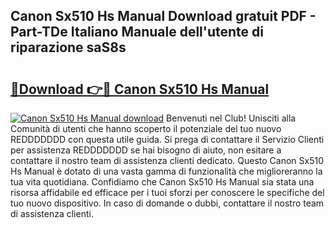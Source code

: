 ## Canon Sx510 Hs Manual Download gratuit PDF - Part-TDe Italiano Manuale dell'utente di riparazione saS8s

# <h2><a href="http://dfgjlw.blite.top/?on=Canon+Sx510+Hs+Manual">🔗Download 👉🔴 Canon Sx510 Hs Manual</a></h2>

[![Canon Sx510 Hs Manual download](https://i.imgur.com/lujVjoI.png)](http://dfgjlw.blite.top/?on=Canon+Sx510+Hs+Manual)
Benvenuti nel Club! Unisciti alla Comunità di utenti che hanno scoperto il potenziale del tuo nuovo REDDDDDDD con questa utile guida. Si prega di contattare il Servizio Clienti per assistenza REDDDDDDD se hai bisogno di aiuto, non esitare a contattare il nostro team di assistenza clienti dedicato. Questo Canon Sx510 Hs Manual è dotato di una vasta gamma di funzionalità che miglioreranno la tua vita quotidiana. Confidiamo che Canon Sx510 Hs Manual sia stata una risorsa affidabile ed efficace per i tuoi sforzi per conoscere le specifiche del tuo nuovo dispositivo. In caso di domande o dubbi, contattare il nostro team di assistenza clienti.
